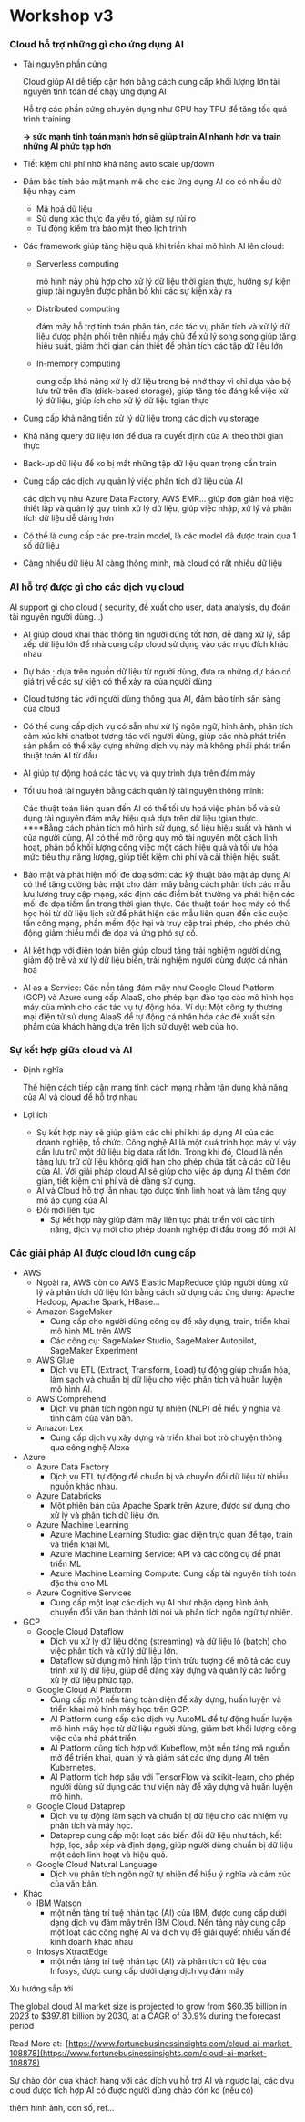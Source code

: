 # Workshop v3

### Cloud hỗ trợ những gì cho ứng dụng AI

- Tài nguyên phần cứng
    
    Cloud giúp AI dễ tiếp cận hơn bằng cách cung cấp khối lượng lớn tài nguyên tính toán để chạy ứng dụng AI
    
    Hỗ trợ các phần cứng chuyên dụng như GPU hay TPU để tăng tốc quá trình training
    
    **→ sức mạnh tính toán mạnh hơn sẽ giúp train AI nhanh hơn và train những AI phức tạp hơn**
    
- Tiết kiệm chi phí nhờ khả năng auto scale up/down
- Đảm bảo tính bảo mật mạnh mẽ cho các ứng dụng AI do có nhiều dữ liệu nhạy cảm
    - Mã hoá dữ liệu
    - Sử dụng xác thực đa yếu tố, giảm sự rủi ro
    - Tư động kiểm tra bảo mật theo lịch trình
- Các framework giúp tăng hiệu quả khi triển khai mô hình AI lên cloud:
    - Serverless computing
        
        mô hình này phù hợp cho xử lý dữ liệu thời gian thực, hướng sự kiện giúp tài nguyên được phân bổ khi các sự kiện xảy ra
        
    - Distributed computing
        
        đám mây hỗ trợ tính toán phân tán, các tác vụ phân tích và xử lý dữ liệu được phân phối trên nhiều máy chủ để xử lý song song giúp tăng hiệu suất, giảm thời gian cần thiết để phân tích các tập dữ liệu lớn
        
    - In-memory computing
        
        cung cấp khả năng xử lý dữ liệu trong bộ nhớ thay vì chỉ dựa vào bộ lưu trữ trên đĩa (disk-based storage), giúp tăng tốc đáng kể việc xử lý dữ liệu, giúp ích cho xử lý dữ liệu tgian thực
        
- Cung cấp khả năng tiền xử lý dữ liệu trong các dịch vụ storage
- Khả năng query dữ liệu lớn để đưa ra quyết định của AI theo thời gian thực
- Back-up dữ liệu để ko bị mất những tập dữ liệu quan trọng cần train
- Cung cấp các dịch vụ quản lý việc phân tích dữ liệu của AI
    
    các dịch vụ như Azure Data Factory, AWS EMR… giúp đơn giản hoá việc thiết lập và quản lý quy trình xử lý dữ liệu, giúp việc nhập, xử lý và phân tích dữ liệu dễ dàng hơn
    
- Có thể là cung cấp các pre-train model, là các model đã được train qua 1 số dữ liệu
- Càng nhiều dữ liệu AI càng thông minh, mà cloud có rất nhiều dữ liệu

### AI hỗ trợ được gì cho các dịch vụ cloud

AI support gì cho cloud ( security, đề xuất cho user, data analysis, dự đoán tài nguyên người dùng…)

- AI giúp cloud khai thác thông tin người dùng tốt hơn, dễ dàng xử lý, sắp xếp dữ liệu lớn để nhà cung cấp cloud sử dụng vào các mục đích khác nhau
- Dự báo : dựa trên nguồn dữ liệu từ người dùng, đưa ra những dự báo có giá trị về các sự kiện có thể xảy ra của người dùng
- Cloud tương tác với người dùng thông qua AI, đảm bảo tính sẵn sàng của cloud
- Có thể cung cấp dịch vụ có sẵn như xử lý ngôn ngữ, hình ảnh, phân tích cảm xúc khi chatbot tương tác với người dùng, giúp các nhà phát triển sản phẩm có thể xây dựng những dịch vụ này mà không phải phát triển thuật toán AI từ đầu
- AI giúp tự động hoá các tác vụ và quy trình dựa trên đám mây
- Tối ưu hoá tài nguyên bằng cách quản lý tài nguyên thông minh:
    
    Các thuật toán liên quan đến AI có thể tối ưu hoá việc phân bổ và sử dụng tài nguyên đám mây hiệu quả dựa trên dữ liệu tgian thực.  ****Bằng cách phân tích mô hình sử dụng, số liệu hiệu suất và hành vi của người dùng, AI có thể mở rộng quy mô tài nguyên một cách linh hoạt, phân bổ khối lượng công việc một cách hiệu quả và tối ưu hóa mức tiêu thụ năng lượng, giúp tiết kiệm chi phí và cải thiện hiệu suất.
    
- Bảo mật và phát hiện mối đe doạ sớm: các kỹ thuật bảo mật áp dụng AI có thể tăng cường bảo mật cho đám mây bằng cách phân tích các mẫu lưu lượng truy cập mạng, xác định các điểm bất thường và phát hiện các mối đe dọa tiềm ẩn trong thời gian thực. Các thuật toán học máy có thể học hỏi từ dữ liệu lịch sử để phát hiện các mẫu liên quan đến các cuộc tấn công mạng, phần mềm độc hại và truy cập trái phép, cho phép chủ động giảm thiểu mối đe dọa và ứng phó sự cố.
- AI kết hợp với điện toán biên giúp cloud tăng trải nghiệm người dùng, giảm độ trễ và xử lý dữ liệu biên, trải nghiệm người dùng được cá nhân hoá
- AI as a Service: Các nền tảng đám mây như Google Cloud Platform (GCP) và Azure cung cấp AIaaS, cho phép bạn đào tạo các mô hình học máy của mình cho các tác vụ tự động hóa. Ví dụ: Một công ty thương mại điện tử sử dụng AIaaS để tự động cá nhân hóa các đề xuất sản phẩm của khách hàng dựa trên lịch sử duyệt web của họ.

### Sự kết hợp giữa cloud và AI

- Định nghĩa
    
    Thể hiện cách tiếp cận mang tính cách mạng nhằm tận dụng khả năng của AI và cloud để hỗ trợ nhau
    
- Lợi ích
    - Sự kết hợp này sẽ giúp giảm các chi phí khi áp dụng AI của các doanh nghiệp, tổ chức. Công nghệ AI là một quá trình học máy vì vậy cần lưu trữ một dữ liệu big data rất lớn. Trong khi đó, Cloud là nền tảng lưu trữ dữ liệu không giới hạn cho phép chứa tất cả các dữ liệu của AI. Với giải pháp cloud AI sẽ giúp cho việc áp dụng AI thêm đơn giản, tiết kiệm chi phí và dễ dàng sử dụng.
    - AI và Cloud hỗ trợ lẫn nhau tạo được tính linh hoạt và làm tăng quy mô áp dụng của AI
    - Đổi mới liên tục
        - Sự kết hợp này giúp đám mây liên tục phát triển với các tính năng, dịch vụ mới cho phép doanh nghiệp đi đầu trong đổi mới AI

### Các giải pháp AI được cloud lớn cung cấp

- AWS
    - Ngoài ra, AWS còn có AWS Elastic MapReduce giúp người dùng xử lý và phân tích dữ liệu lớn bằng cách sử dụng các ứng dụng: Apache Hadoop, Apache Spark, HBase…
    - Amazon SageMaker
        - Cung cấp cho người dùng công cụ để xây dựng, train, triển khai mô hình ML trên AWS
        - Các công cụ: SageMaker Studio, SageMaker Autopilot, SageMaker Experiment
    - AWS Glue
        - Dịch vụ ETL (Extract, Transform, Load) tự động giúp chuẩn hóa, làm sạch và chuẩn bị dữ liệu cho việc phân tích và huấn luyện mô hình AI.
    - AWS Comprehend
        - Dịch vụ phân tích ngôn ngữ tự nhiên (NLP) để hiểu ý nghĩa và tình cảm của văn bản.
    - Amazon Lex
        - Cung cấp dịch vụ xây dựng và triển khai bot trò chuyện thông qua công nghệ Alexa
- Azure
    - Azure Data Factory
        - Dịch vụ ETL tự động để chuẩn bị và chuyển đổi dữ liệu từ nhiều nguồn khác nhau.
    - Azure Databricks
        - Một phiên bản của Apache Spark trên Azure, được sử dụng cho xử lý và phân tích dữ liệu lớn.
    - Azure Machine Learning
        - Azure Machine Learning Studio: giao diện trực quan để tạo, train và triển khai ML
        - Azure Machine Learning Service: API và các công cụ để phát triển ML
        - Azure Machine Learning Compute: Cung cấp tài nguyên tính toán đặc thù cho ML
    - Azure Cognitive Services
        - Cung cấp một loạt các dịch vụ AI như nhận dạng hình ảnh, chuyển đổi văn bản thành lời nói và phân tích ngôn ngữ tự nhiên.
- GCP
    - Google Cloud Dataflow
        - Dịch vụ xử lý dữ liệu dòng (streaming) và dữ liệu lô (batch) cho việc phân tích và xử lý dữ liệu lớn.
        - Dataflow sử dụng mô hình lập trình trừu tượng để mô tả các quy trình xử lý dữ liệu, giúp dễ dàng xây dựng và quản lý các luồng xử lý dữ liệu phức tạp.
    - Google Cloud AI Platform
        - Cung cấp một nền tảng toàn diện để xây dựng, huấn luyện và triển khai mô hình máy học trên GCP.
        - AI Platform cung cấp các dịch vụ AutoML để tự động huấn luyện mô hình máy học từ dữ liệu người dùng, giảm bớt khối lượng công việc của nhà phát triển.
        - AI Platform cũng tích hợp với Kubeflow, một nền tảng mã nguồn mở để triển khai, quản lý và giám sát các ứng dụng AI trên Kubernetes.
        - AI Platform tích hợp sâu với TensorFlow và scikit-learn, cho phép người dùng sử dụng các thư viện này để xây dựng và huấn luyện mô hình.
    - Google Cloud Dataprep
        - Dịch vụ tự động làm sạch và chuẩn bị dữ liệu cho các nhiệm vụ phân tích và máy học.
        - Dataprep cung cấp một loạt các biến đổi dữ liệu như tách, kết hợp, lọc, sắp xếp và định dạng, giúp người dùng chuẩn bị dữ liệu một cách linh hoạt và hiệu quả.
    - Google Cloud Natural Language
        - Dịch vụ phân tích ngôn ngữ tự nhiên để hiểu ý nghĩa và cảm xúc của văn bản.
- Khác
    - IBM Watson
        - một nền tảng trí tuệ nhân tạo (AI) của IBM, được cung cấp dưới dạng dịch vụ đám mây trên IBM Cloud. Nền tảng này cung cấp một loạt các công nghệ AI và dịch vụ để giải quyết nhiều vấn đề kinh doanh khác nhau
    - Infosys XtractEdge
        - một nền tảng trí tuệ nhân tạo (AI) và phân tích dữ liệu của Infosys, được cung cấp dưới dạng dịch vụ đám mây

Xu hướng sắp tới

The global cloud AI market size is projected to grow from $60.35 billion in 2023 to $397.81 billion by 2030, at a CAGR of 30.9% during the forecast period

Read More at:-[https://www.fortunebusinessinsights.com/cloud-ai-market-108878](https://www.fortunebusinessinsights.com/cloud-ai-market-108878)

Sự chào đón của khách hàng với các dịch vụ hỗ trợ AI và ngược lại, các dvu cloud được tích hợp AI có được người dùng chào đón ko (nếu có)

thêm hình ảnh, con số, ref…